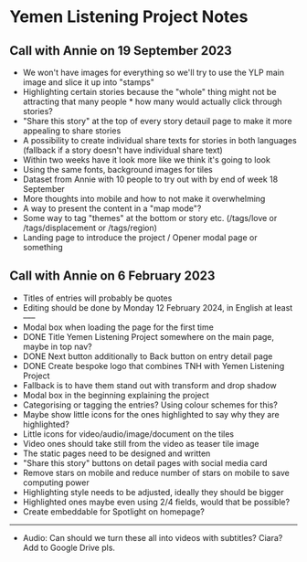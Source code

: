 # Yemen Listening Project Notes
## Call with Annie on 19 September 2023

* We won't have images for everything so we'll try to use the YLP main image and slice it up into "stamps"
* Highlighting certain stories because the "whole" thing might not be attracting that many people * how many would actually click through stories?
* "Share this story" at the top of every story detauil page to make it more appealing to share stories
* A possibility to create individual share texts for stories in both languages (fallback if a story doesn't have individual share text)
* Within two weeks have it look more like we think it's going to look
* Using the same fonts, background images for tiles
* Dataset from Annie with 10 people to try out with by end of week 18 September
* More thoughts into mobile and how to not make it overwhelming
* A way to present the content in a "map mode"?
* Some way to tag "themes" at the bottom or story etc. (/tags/love or /tags/displacement or /tags/region)
* Landing page to introduce the project / Opener modal page or something

## Call with Annie on 6 February 2023

* Titles of entries will probably be quotes
* Editing should be done by Monday 12 February 2024, in English at least
–––
* Modal box when loading the page for the first time
* DONE Title Yemen Listening Project somewhere on the main page, maybe in top nav?
* DONE Next button additionally to Back button on entry detail page
* DONE Create bespoke logo that combines TNH with Yemen Listening Project
* Fallback is to have them stand out with transform and drop shadow
* Modal box in the beginning explaining the project
* Categorising or tagging the entries? Using colour schemes for this?
* Maybe show little icons for the ones highlighted to say why they are highlighted?
* Little icons for video/audio/image/document on the tiles
* Video ones should take still from the video as teaser tile image
* The static pages need to be designed and written
* "Share this story" buttons on detail pages with social media card
* Remove stars on mobile and reduce number of stars on mobile to save computing power
* Highlighting style needs to be adjusted, ideally they should be bigger
* Highlighted ones maybe even using 2/4 fields, would that be possible?
* Create embeddable for Spotlight on homepage?
---
* Audio: Can should we turn these all into videos with subtitles? Ciara? Add to Google Drive pls.